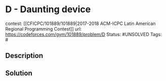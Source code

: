 # D - Daunting device

contest: [[CFICPC/101889/101889|2017-2018 ACM-ICPC Latin American Regional Programming Contest]]
url: https://codeforces.com/gym/101889/problem/D
Status: #UNSOLVED
Tags: #

## Description

## Solution

